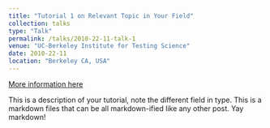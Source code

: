 ```yaml
---
title: "Tutorial 1 on Relevant Topic in Your Field"
collection: talks
type: "Talk"
permalink: /talks/2010-22-11-talk-1
venue: "UC-Berkeley Institute for Testing Science"
date: 2010-22-11
location: "Berkeley CA, USA"
---
```


[More information here](http://exampleurl.com)

This is a description of your tutorial, note the different field in type. This is a markdown files that can be all markdown-ified like any other post. Yay markdown!
